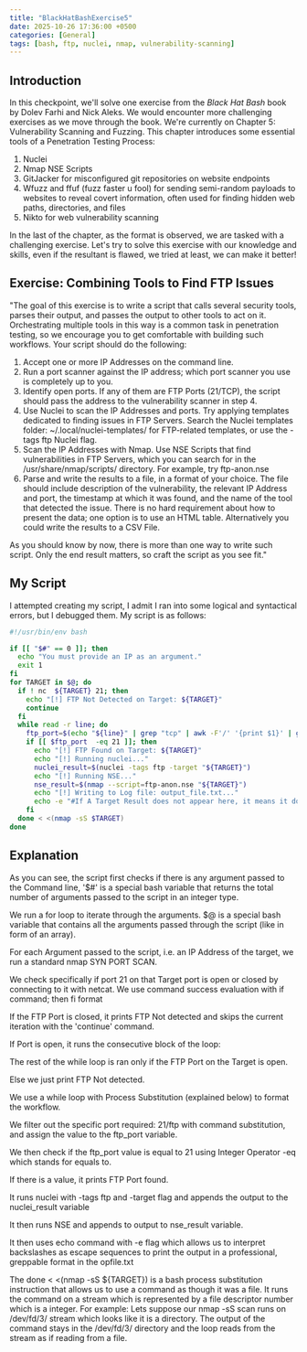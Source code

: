 ```yaml
---
title: "BlackHatBashExercise5"
date: 2025-10-26 17:36:00 +0500
categories: [General]
tags: [bash, ftp, nuclei, nmap, vulnerability-scanning]
---
```


## Introduction 

In this checkpoint, we'll solve one exercise from the *Black Hat Bash* book by Dolev Farhi and Nick Aleks. We would encounter more challenging exercises as we move through the book. We're currently on Chapter 5: Vulnerability Scanning and Fuzzing. This chapter introduces some essential tools of a Penetration Testing Process:

1. Nuclei
2. Nmap NSE Scripts
3. GitJacker for misconfigured git repositories on website endpoints
4. Wfuzz and ffuf (fuzz faster u fool) for sending semi-random payloads to websites to reveal covert information, often used for finding hidden web paths, directories, and files
5. Nikto for web vulnerability scanning

In the last of the chapter, as the format is observed, we are tasked with a challenging exercise. Let's try to solve this exercise with our knowledge and skills, even if the resultant is flawed, we tried at least, we can make it better!

## Exercise: Combining Tools to Find FTP Issues 

"The goal of this exercise is to write a script that calls several security tools, parses their output, and passes the output to other tools to act on it. Orchestrating multiple tools in this way is a common task in penetration testing, so we encourage you to get comfortable with building such workflows. Your script should do the following:

1. Accept one or more IP Addresses on the command line.
2. Run a port scanner against the IP address; which port scanner you use is completely up to you.
3. Identify open ports. If any of them are FTP Ports (21/TCP), the script should pass the address to the vulnerability scanner in step 4.
4. Use Nuclei to scan the IP Addresses and ports. Try applying templates dedicated to finding issues in FTP Servers. Search the Nuclei templates folder: ~/.local/nuclei-templates/ for FTP-related templates, or use the -tags ftp Nuclei flag.
5. Scan the IP Addresses with Nmap. Use NSE Scripts that find vulnerabilities in FTP Servers, which you can search for in the /usr/share/nmap/scripts/ directory. For example, try ftp-anon.nse
6. Parse and write the results to a file, in a format of your choice. The file should include description of the vulnerability, the relevant IP Address and port, the timestamp at which it was found, and the name of the tool that detected the issue. There is no hard requirement about how to present the data; one option is to use an HTML table. Alternatively you could write the results to a CSV File.

As you should know by now, there is more than one way to write such script. Only the end result matters, so craft the script as you see fit."

## My Script 

I attempted creating my script, I admit I ran into some logical and syntactical errors, but I debugged them. My script is as follows:

```bash
#!/usr/bin/env bash

if [[ "$#" == 0 ]]; then
  echo "You must provide an IP as an argument."
  exit 1
fi
for TARGET in $@; do
  if ! nc  ${TARGET} 21; then
    echo "[!] FTP Not Detected on Target: ${TARGET}"
    continue
  fi
  while read -r line; do
    ftp_port=$(echo "${line}" | grep "tcp" | awk -F'/' '{print $1}' | grep 21)
    if [[ $ftp_port  -eq 21 ]]; then
      echo "[!] FTP Found on Target: ${TARGET}"
      echo "[!] Running nuclei..."
      nuclei_result=$(nuclei -tags ftp -target "${TARGET}")
      echo "[!] Running NSE..."
      nse_result=$(nmap --script=ftp-anon.nse "${TARGET}")
      echo "[!] Writing to Log file: output_file.txt..."
      echo -e "#If A Target Result does not appear here, it means it does not use FTP, However The script would save Port Scan output. \n\nTarget: ${TARGET}\nTool: Nuclei\nFindings:\n$nuclei_result\n\nTool: Nmap NSE\n\nFindings:\n\n$nse_result\n" >> opfile.txt
    fi
  done < <(nmap -sS $TARGET)
done
```

## Explanation

  As you can see, the script first checks if there is any argument passed to the Command line, '$#' is a special bash variable that returns the total number of arguments passed to the script in an integer type.

  We run a for loop to iterate through the arguments. $@ is a special bash variable that contains all the arguments passed through the script (like in form of an array).

   For each Argument passed to the script, i.e. an IP Address of the target, we run a standard nmap SYN PORT SCAN.

   We check specifically if port 21 on that Target port is open or closed by connecting to it with netcat. We use command success evaluation with if command; then <expr> fi format

   If the FTP Port is closed, it prints FTP Not detected and skips the current iteration with the 'continue' command.

   If Port is open, it runs the consecutive block of the loop:

   The rest of the while loop is ran only if the FTP Port on the Target is open.

   Else we just print FTP Not detected.

  We use a while loop with Process Substitution (explained below) to format the workflow.

   We filter out the specific port required: 21/ftp with command substitution, and assign the value to the ftp_port variable.

  We then check if the ftp_port value is equal to 21 using Integer Operator -eq which stands for equals to.

   If there is a value, it prints FTP Port found.

  It runs nuclei with -tags ftp and -target flag and appends the output to the nuclei_result variable

  It then runs NSE and appends to output to nse_result variable.

   It then uses echo command with -e flag which allows us to interpret backslashes as escape sequences to print the output in a professional, greppable format in the opfile.txt

   The done < <(nmap -sS ${TARGET}) is a bash process substitution instruction that allows us to use a command as though it was a file. It runs the command on a stream which is represented by a file descriptor number which is a integer. For example: Lets suppose our nmap -sS scan runs on /dev/fd/3/ stream which looks like it is a directory. The output of the command stays in the /dev/fd/3/ directory and the loop reads from the stream as if reading from a file.




